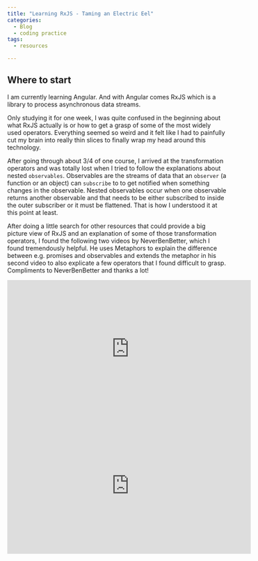 ```yaml
---
title: "Learning RxJS - Taming an Electric Eel"
categories:
  - Blog
  - coding practice
tags:
  - resources

---
```


## Where to start

I am currently learning Angular. And with Angular comes RxJS which is a library to process asynchronous data streams.

Only studying it for one week, I was quite confused in the beginning about what RxJS actually is or how to get a grasp of some of the most widely used operators. Everything seemed so weird and it felt like I had to painfully cut my brain into really thin slices to finally wrap my head around this technology.

After going through about 3/4 of one course, I arrived at the transformation operators and was totally lost when I tried to follow the explanations about nested `observables`. Observables are the streams of data that an `observer` (a function or an object) can `subscribe` to to get notified when something changes in the observable. Nested observables occur when one observable returns another observable and that needs to be either subscribed to inside the outer subscriber or it must be flattened. That is how I understood it at this point at least.  

After doing a little search for other resources that could provide a big picture view of RxJS and an explanation of some of those transformation operators, I found the following two videos by NeverBenBetter, which I found tremendously helpful. He uses Metaphors to explain the difference between e.g. promises and observables and extends the metaphor in his second video to also explicate a few operators that I found difficult to grasp. Compliments to NeverBenBetter and thanks a lot!


<iframe width="560" height="315" src="https://www.youtube-nocookie.com/embed/GSI7iyK_ju4" title="YouTube video player" frameborder="0" allow="accelerometer; autoplay; clipboard-write; encrypted-media; gyroscope; picture-in-picture" allowfullscreen></iframe>


<iframe width="560" height="315" src="https://www.youtube-nocookie.com/embed/lM16-E-uCWc" title="YouTube video player" frameborder="0" allow="accelerometer; autoplay; clipboard-write; encrypted-media; gyroscope; picture-in-picture" allowfullscreen></iframe>